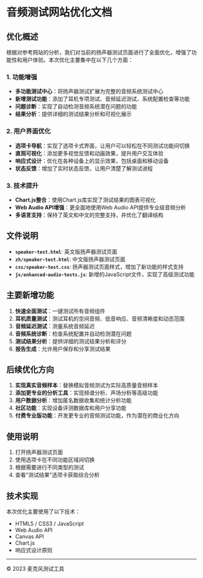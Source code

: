 # 音频测试网站优化文档

## 优化概述

根据对参考网站的分析，我们对当前的扬声器测试页面进行了全面优化，增强了功能性和用户体验。本次优化主要集中在以下几个方面：

### 1. 功能增强

- **多功能测试中心**：将扬声器测试扩展为完整的音频系统测试中心
- **新增测试功能**：添加了耳机专项测试、音频延迟测试、系统配置检查等功能
- **问题诊断**：实现了自动检测音频系统潜在问题的功能
- **结果分析**：提供详细的测试结果分析和可视化展示

### 2. 用户界面优化

- **选项卡导航**：实现了选项卡式界面，让用户可以轻松在不同测试功能间切换
- **直观可视化**：添加更多视觉反馈和动画效果，提升用户交互体验
- **响应式设计**：优化在各种设备上的显示效果，包括桌面和移动设备
- **状态反馈**：增加了实时状态反馈，让用户清楚了解测试进程

### 3. 技术提升

- **Chart.js整合**：使用Chart.js库实现了测试结果的图表可视化
- **Web Audio API增强**：更全面地使用Web Audio API提供专业级音频分析
- **多语言支持**：保持了英文和中文的完整支持，并优化了翻译结构

## 文件说明

- **`speaker-test.html`**: 英文版扬声器测试页面
- **`zh/speaker-test.html`**: 中文版扬声器测试页面
- **`css/speaker-test.css`**: 扬声器测试页面样式，增加了新功能的样式支持
- **`js/enhanced-audio-tests.js`**: 新增的JavaScript文件，实现了高级测试功能

## 主要新增功能

1. **快速全面测试**：一键测试所有音频组件
2. **耳机质量测试**：测试耳机的空间音频、低音响应、音频清晰度和动态范围
3. **音频延迟测试**：测量系统音频延迟
4. **音频系统诊断**：检查系统配置并自动检测潜在问题
5. **测试结果分析**：提供详细的测试结果分析和评分
6. **报告生成**：允许用户保存和分享测试结果

## 后续优化方向

1. **实现真实音频样本**：替换模拟音频测试为实际高质量音频样本
2. **添加更专业的分析工具**：实现频谱分析、声场分析等高级功能
3. **用户数据分析**：增加匿名数据收集和统计分析功能
4. **社区功能**：实现设备评测数据库和用户分享功能
5. **付费专业版功能**：开发更专业的音频测试功能，作为潜在的商业化方向

## 使用说明

1. 打开扬声器测试页面
2. 使用选项卡在不同功能区域间切换
3. 根据需要进行不同类型的测试
4. 查看"测试结果"选项卡获取综合分析

## 技术实现

本次优化主要使用了以下技术：
- HTML5 / CSS3 / JavaScript
- Web Audio API
- Canvas API
- Chart.js
- 响应式设计原则

---

© 2023 麦克风测试工具 